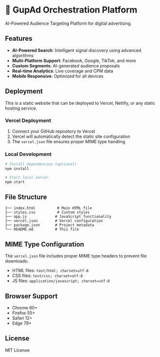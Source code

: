 # 🎯 GupAd Orchestration Platform

AI-Powered Audience Targeting Platform for digital advertising.

## Features

- **AI-Powered Search**: Intelligent signal discovery using advanced algorithms
- **Multi-Platform Support**: Facebook, Google, TikTok, and more
- **Custom Segments**: AI-generated audience proposals
- **Real-time Analytics**: Live coverage and CPM data
- **Mobile Responsive**: Optimized for all devices

## Deployment

This is a static website that can be deployed to Vercel, Netlify, or any static hosting service.

### Vercel Deployment

1. Connect your GitHub repository to Vercel
2. Vercel will automatically detect the static site configuration
3. The `vercel.json` file ensures proper MIME type handling

### Local Development

```bash
# Install dependencies (optional)
npm install

# Start local server
npm start
```

## File Structure

```
├── index.html          # Main HTML file
├── styles.css          # Custom styles
├── app.js             # JavaScript functionality
├── vercel.json        # Vercel configuration
├── package.json       # Project metadata
└── README.md          # This file
```

## MIME Type Configuration

The `vercel.json` file includes proper MIME type headers to prevent file downloads:

- HTML files: `text/html; charset=utf-8`
- CSS files: `text/css; charset=utf-8`
- JS files: `application/javascript; charset=utf-8`

## Browser Support

- Chrome 60+
- Firefox 55+
- Safari 12+
- Edge 79+

## License

MIT License
